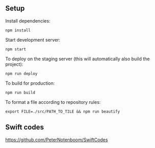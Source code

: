 ## Setup

Install dependencies:

```
npm install
```

Start development server:

```
npm start
```

To deploy on the staging server (this will automatically also build the project):
```
npm run deploy
```


To build for production:
```
npm run build
```


To format a file according to repository rules:
```
export FILE=./src/PATH_TO_TILE && npm run beautify
```

## Swift codes
https://github.com/PeterNotenboom/SwiftCodes
